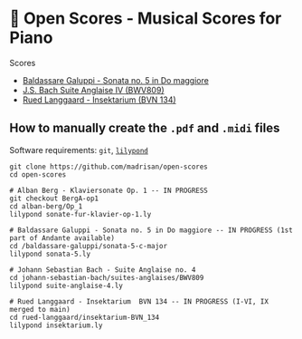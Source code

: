 # :musical_score: Open Scores - Musical Scores for Piano

Scores
 * [Baldassare Galuppi - Sonata no. 5 in Do maggiore](https://github.com/madrisan/open-scores/blob/main/scores/Baldassare-Galuppi-Sonata-5.pdf)
 * [J.S. Bach Suite Anglaise IV (BWV809)](https://github.com/madrisan/open-scores/blob/main/scores/JS-Bach-BWV809-Suite-Anglaise-4.pdf)
 * [Rued Langgaard - Insektarium (BVN 134)](https://github.com/madrisan/open-scores/blob/main/scores/Rued-Langgaard-Insektarium-BVN-134.pdf)

## How to manually create the `.pdf` and `.midi` files

Software requirements: `git`, [`lilypond`](https://lilypond.org/)

    git clone https://github.com/madrisan/open-scores
    cd open-scores

    # Alban Berg - Klaviersonate Op. 1 -- IN PROGRESS
    git checkout BergA-op1
    cd alban-berg/Op_1
    lilypond sonate-fur-klavier-op-1.ly

    # Baldassare Galuppi - Sonata no. 5 in Do maggiore -- IN PROGRESS (1st part of Andante available)
    cd /baldassare-galuppi/sonata-5-c-major
    lilypond sonata-5.ly

    # Johann Sebastian Bach - Suite Anglaise no. 4
    cd johann-sebastian-bach/suites-anglaises/BWV809
    lilypond suite-anglaise-4.ly

    # Rued Langgaard - Insektarium  BVN 134 -- IN PROGRESS (I-VI, IX merged to main)
    cd rued-langgaard/insektarium-BVN_134
    lilypond insektarium.ly
